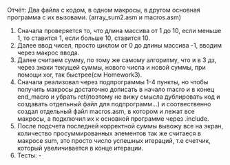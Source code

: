 Отчёт:
Два файла с кодом, в одном макросы, в другом основная программа с их вызовами. (array_sum2.asm и macros.asm)
1) Сначала проверяется то, что длина массива от 1 до 10, если меньше 1, то ставится 1, если больше 10, ставится 10.
2) Далее ввод чисел, просто циклом от 0 до длины массива -1, вводим через макрос ввода.
3) Далее считаем сумму, по тому же самому алгоритму, что и в 3 дз, через знаки текущей суммы, нового числа и новой суммы, при помощи xor, так быстрее(см Homework3).
4) Сначала реализовал через подпрограммы 1-4 пункты, но чтобы получить макросы достаточно дописать в начало macro и в конец end_macro и убрать ret(поэтому не вижу смысла дублировать код и создавать отдельный файл для подпрограмм...)
и соотвественно создал отдельный файл macros.asm, в котором и лежат все макросы, а подключил их к основной программе через .include.
5) После подсчета последней корректной суммы вывожу все на экран, количество просуммированных элементов так же считаеся в макросе sum, это просто число успешных итераций, т.е счетчик, который увеличивается в конце итерации.
6) Тесты:
  -![]()
